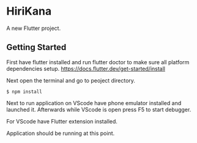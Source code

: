 # HiriKana

A new Flutter project.

## Getting Started

First have flutter installed and run flutter doctor to make sure all platform dependencies setup. https://docs.flutter.dev/get-started/install

Next open the terminal and go to peoject directory.

```
$ npm install
```

Next to run application on VScode have phone emulator installed and launched it. Afterwards while VScode is open press F5 to start debugger.

For VScode have Flutter extension installed.

Application should be running at this point. 

